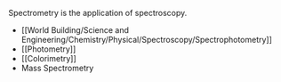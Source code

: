 Spectrometry is the application of spectroscopy.

- [[World Building/Science and Engineering/Chemistry/Physical/Spectroscopy/Spectrophotometry]]
- [[Photometry]]
- [[Colorimetry]]
- Mass Spectrometry